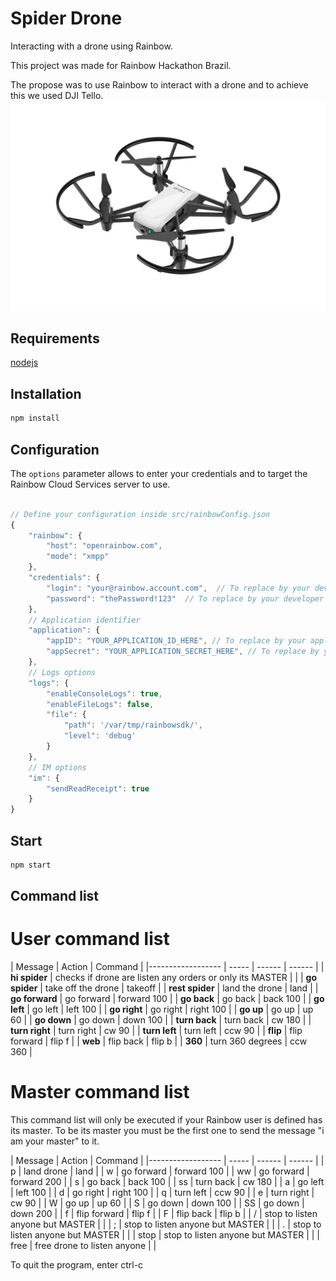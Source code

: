 # Spider Drone
Interacting with a drone using Rainbow.

This project was made for Rainbow Hackathon Brazil.

The propose was to use Rainbow to interact with a drone and to achieve this we used DJI Tello.
![](dji-tello.jpg?raw=true)

## Requirements

[nodejs](https://nodejs.org/en/)

## Installation

```bash
npm install
```

## Configuration

The `options` parameter allows to enter your credentials and to target the Rainbow Cloud Services server to use.

```js

// Define your configuration inside src/rainbowConfig.json
{
    "rainbow": {
        "host": "openrainbow.com",
        "mode": "xmpp"
    },
    "credentials": {
        "login": "your@rainbow.account.com",  // To replace by your developer credendials
        "password": "thePassword!123"  // To replace by your developer credentials
    },
    // Application identifier
    "application": {
        "appID": "YOUR_APPLICATION_ID_HERE", // To replace by your application ID
        "appSecret": "YOUR_APPLICATION_SECRET_HERE", // To replace by your application secret
    },
    // Logs options
    "logs": {
        "enableConsoleLogs": true,
        "enableFileLogs": false,
        "file": {
            "path": '/var/tmp/rainbowsdk/',
            "level": 'debug'
        }
    },
    // IM options
    "im": {
        "sendReadReceipt": true
    }
}

```

## Start

```bash
npm start
```



## Command list

# User command list
| Message | Action | Command |
|------------------ | ----- | ------ | ------ |
| **hi spider** | checks if drone are listen any orders or only its MASTER |   |
| **go spider** | take off the drone | takeoff |
| **rest spider** | land the drone | land |
| **go forward** | go forward | forward 100 |
| **go back** | go back | back 100 |
| **go left** | go left | left 100 |
| **go right** | go right | right 100 |
| **go up** | go up | up 60 |
| **go down** | go down | down 100 |
| **turn back** | turn back | cw 180 |
| **turn right** | turn right | cw 90 |
| **turn left** | turn left | ccw 90 |
| **flip** | flip forward | flip f |
| **web** | flip back | flip b |
| **360** | turn 360 degrees | ccw 360 |


# Master command list

This command list will only be executed if your Rainbow user is defined has its master.
To be its master you must be the first one to send the message "i am your master" to it.

| Message | Action | Command |
|------------------ | ----- | ------ | ------ |
| p | land drone | land |
| w | go forward | forward 100 |
| ww | go forward | forward 200 |
| s | go back | back 100 |
| ss | turn back | cw 180 |
| a | go left | left 100 |
| d | go right | right 100 |
| q | turn left | ccw 90 |
| e | turn right | cw 90 |
| W | go up | up 60 |
| S | go down | down 100 |
| SS | go down | down 200 |
| f | flip forward | flip f |
| F | flip back | flip b |
| / | stop to listen anyone but MASTER |   |
| ; | stop to listen anyone but MASTER |   |
| . | stop to listen anyone but MASTER |   |
| stop | stop to listen anyone but MASTER |   |
| free | free drone to listen anyone |   |

To quit the program, enter ctrl-c


